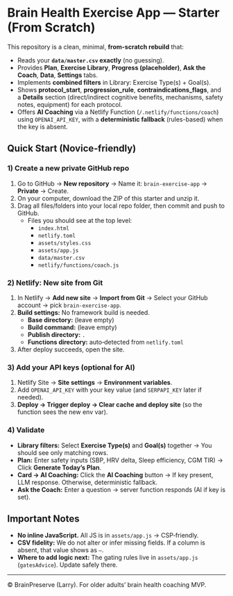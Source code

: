# Brain Health Exercise App — Starter (From Scratch)

This repository is a clean, minimal, **from-scratch rebuild** that:
- Reads your **`data/master.csv` exactly** (no guessing).
- Provides **Plan**, **Exercise Library**, **Progress (placeholder)**, **Ask the Coach**, **Data**, **Settings** tabs.
- Implements **combined filters** in Library: Exercise Type(s) + Goal(s).
- Shows **protocol_start**, **progression_rule**, **contraindications_flags**, and a **Details** section (direct/indirect cognitive benefits, mechanisms, safety notes, equipment) for each protocol.
- Offers **AI Coaching** via a Netlify Function (`/.netlify/functions/coach`) using `OPENAI_API_KEY`, with a **deterministic fallback** (rules-based) when the key is absent.

## Quick Start (Novice‑friendly)

### 1) Create a new private GitHub repo
1. Go to GitHub → **New repository** → Name it: `brain-exercise-app` → **Private** → Create.
2. On your computer, download the ZIP of this starter and unzip it.
3. Drag all files/folders into your local repo folder, then commit and push to GitHub.
   - Files you should see at the top level:
     - `index.html`
     - `netlify.toml`
     - `assets/styles.css`
     - `assets/app.js`
     - `data/master.csv`
     - `netlify/functions/coach.js`

### 2) Netlify: New site from Git
1. In Netlify → **Add new site** → **Import from Git** → Select your GitHub account → pick `brain-exercise-app`.
2. **Build settings:** No framework build is needed.
   - **Base directory:** (leave empty)
   - **Build command:** (leave empty)
   - **Publish directory:** `.`
   - **Functions directory:** auto‑detected from `netlify.toml`
3. After deploy succeeds, open the site.

### 3) Add your API keys (optional for AI)
1. Netlify Site → **Site settings** → **Environment variables**.
2. Add `OPENAI_API_KEY` with your key value (and `SERPAPI_KEY` later if needed).
3. **Deploy → Trigger deploy → Clear cache and deploy site** (so the function sees the new env var).

### 4) Validate
- **Library filters:** Select **Exercise Type(s)** and **Goal(s)** together → You should see only matching rows.
- **Plan:** Enter safety inputs (SBP, HRV delta, Sleep efficiency, CGM TIR) → Click **Generate Today’s Plan**.
- **Card → AI Coaching:** Click the **AI Coaching** button → If key present, LLM response. Otherwise, deterministic fallback.
- **Ask the Coach:** Enter a question → server function responds (AI if key is set).

## Important Notes
- **No inline JavaScript.** All JS is in `assets/app.js` → CSP‑friendly.
- **CSV fidelity:** We do not alter or infer missing fields. If a column is absent, that value shows as `—`.
- **Where to add logic next:** The gating rules live in `assets/app.js` (`gatesAdvice`). Update safely there.

---

© BrainPreserve (Larry). For older adults’ brain health coaching MVP.
